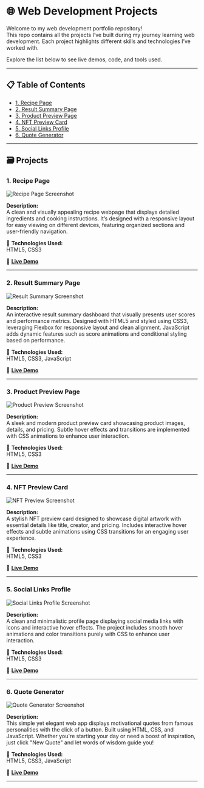 # 🌐 Web Development Projects 

Welcome to my web development portfolio repository!  
This repo contains all the projects I’ve built during my journey learning web development. Each project highlights different skills and technologies I’ve worked with.

Explore the list below to see live demos, code, and tools used.

---

## 📋 Table of Contents

- [1. Recipe Page](#1-recipe-page)
- [2. Result Summary Page](#2-result-summary-page)
- [3. Product Preview Page](#3-product-preview-page)
- [4. NFT Preview Card](#4-nft-preview-card)
- [5. Social Links Profile](#5-social-links-profile)
- [6. Quote Generator](#6-quote-generator)

---

## 🗃️ Projects

### 1. Recipe Page

![Recipe Page Screenshot](images/recipe_page.png)

**Description:**  
A clean and visually appealing recipe webpage that displays detailed ingredients and cooking instructions. It’s designed with a responsive layout for easy viewing on different devices, featuring organized sections and user-friendly navigation.

🔧 **Technologies Used:**  
HTML5, CSS3

🚀 **[Live Demo](https://dilnajoseph.github.io/web-dev_projects/recipe-page/)**

---

### 2. Result Summary Page

![Result Summary Screenshot](images/results_summary.png)

**Description:**  
An interactive result summary dashboard that visually presents user scores and performance metrics. Designed with HTML5 and styled using CSS3, leveraging Flexbox for responsive layout and clean alignment. JavaScript adds dynamic features such as score animations and conditional styling based on performance.

🔧 **Technologies Used:**  
HTML5, CSS3, JavaScript

🚀 **[Live Demo](https://dilnajoseph.github.io/web-dev_projects/result_summary/)**

---

### 3. Product Preview Page

![Product Preview Screenshot](images/product_preview_card.png)

**Description:**  
A sleek and modern product preview card showcasing product images, details, and pricing. Subtle hover effects and transitions are implemented with CSS animations to enhance user interaction.

🔧 **Technologies Used:**  
HTML5, CSS3

🚀 **[Live Demo](https://dilnajoseph.github.io/web-dev_projects/product_preview_card/)**

---

### 4. NFT Preview Card

![NFT Preview Screenshot](images/nft_preview_card.png)

**Description:**  
A stylish NFT preview card designed to showcase digital artwork with essential details like title, creator, and pricing. Includes interactive hover effects and subtle animations using CSS transitions for an engaging user experience.

🔧 **Technologies Used:**  
HTML5, CSS3

🚀 **[Live Demo](https://dilnajoseph.github.io/web-dev_projects/nft_preview_card/)**

---

### 5. Social Links Profile

![Social Links Profile Screenshot](images/social_links_profile.png)

**Description:**  
A clean and minimalistic profile page displaying social media links with icons and interactive hover effects. The project includes smooth hover animations and color transitions purely with CSS to enhance user interaction.

🔧 **Technologies Used:**  
HTML5, CSS3

🚀 **[Live Demo](https://dilnajoseph.github.io/web-dev_projects/2.%20social_links_profile/)**

---

### 6. Quote Generator

![Quote Generator Screenshot](images/quote_generator.png)

**Description:**  
This simple yet elegant web app displays motivational quotes from famous personalities with the click of a button. Built using HTML, CSS, and JavaScript. Whether you're starting your day or need a boost of inspiration, just click "New Quote" and let words of wisdom guide you!

🔧 **Technologies Used:**  
HTML5, CSS3, JavaScript

🚀 **[Live Demo](https://dilnajoseph.github.io/web-dev_projects/quote_generator/)**

---

